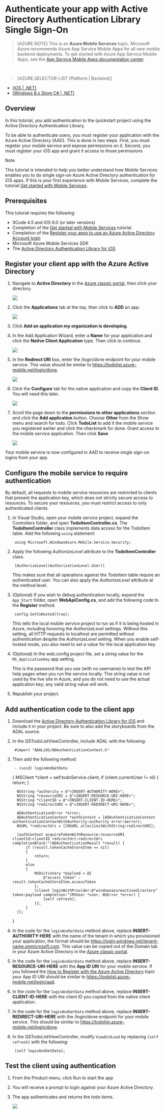 <properties
    pageTitle="Authenticate your app with Active Directory Authentication Library Single Sign-On (iOS) | Microsoft Azure"
    description="Learn how to authentication users for single sign-on with ADAL in your iOS application."
    documentationCenter="ios"
    authors="mattchenderson"
    manager="dwrede"
    editor=""
    services="mobile-services"/>

<tags
    ms.service="mobile-services"
    ms.workload="mobile"
    ms.tgt_pltfrm="mobile-ios"
    ms.devlang="objective-c"
    ms.topic="article"
    ms.date="12/15/2015"
    ms.author="mahender"/>

# Authenticate your app with Active Directory Authentication Library Single Sign-On
>[AZURE.NOTE] This is an **Azure Mobile Services** topic.  Microsoft Azure recommends Azure App Service Mobile Apps for all new mobile backend deployments.
To get started with Azure App Service Mobile Apps, see the [App Service Mobile Apps documentation center](/documentation/services/app-service/mobile).


&nbsp;

> [AZURE.SELECTOR-LIST (Platform | Backend)]
- [(iOS | .NET)](../articles/mobile-services-dotnet-backend-ios-adal-sso-authentication.md)
- [(Windows 8.x Store C# | .NET)](../articles/mobile-services-windows-store-dotnet-adal-sso-authentication.md)

## Overview
In this tutorial, you add authentication to the quickstart project using the Active Directory Authentication Library.

To be able to authenticate users, you must register your application with the Azure Active Directory (AAD). This is done in two steps. First, you must register your mobile service and expose permissions on it. Second, you must register your iOS app and grant it access to those permissions

> [!NOTE]
> This tutorial is intended to help you better understand how Mobile Services enables you to do single sign-on Azure Active Directory authentication for iOS apps. If this is your first experience with Mobile Services, complete the tutorial [Get started with Mobile Services](mobile-services-dotnet-backend-ios-get-started.md).
> 
> 
## Prerequisites
This tutorial requires the following:

* XCode 4.5 and iOS 6.0 (or later versions)
* Completion of the [Get started with Mobile Services](mobile-services-dotnet-backend-ios-get-started.md) tutorial.
* Completion of the [Register your apps to use an Azure Active Directory Account login](mobile-services-how-to-register-active-directory-authentication.md)
* Microsoft Azure Mobile Services SDK
* The [Active Directory Authentication Library for iOS](https://github.com/MSOpenTech/azure-activedirectory-library-for-ios)

## <a name="register-app-aad"></a>Register your client app with the Azure Active Directory

1. Navigate to **Active Directory** in the [Azure classic portal](https://manage.windowsazure.com/), then click your directory.

   ![](./media/mobile-services-dotnet-adal-register-client/mobile-services-select-aad.png)

2. Click the **Applications** tab at the top, then click to **ADD** an app. 

   ![](./media/mobile-services-dotnet-adal-register-client/mobile-services-aad-applications-tab.png)

3. Click **Add an application my organization is developing**.

4. In the Add Application Wizard, enter a **Name** for your application and click the  **Native Client Application** type. Then click to continue.

   ![](./media/mobile-services-dotnet-adal-register-client/mobile-services-native-selection.png)

5. In the **Redirect URI** box, enter the /login/done endpoint for your mobile service. This value should be similar to https://todolist.azure-mobile.net/login/done.

   ![](./media/mobile-services-dotnet-adal-register-client/mobile-services-native-redirect-uri.png)

6. Click the **Configure** tab for the native application and copy the **Client ID**. You will need this later.

   ![](./media/mobile-services-dotnet-adal-register-client/mobile-services-native-client-id.png)

7. Scroll the page down to the **permissions to other applications** section and click the **Add application** button. Choose **Other** from the Show menu and search for todo. Click **TodoList** to add it the mobile service you registered earlier and click the checkmark for done. Grant access to the mobile service application. Then click **Save**

   ![](./media/mobile-services-dotnet-adal-register-client/mobile-services-native-add-permissions.png)

Your mobile service is now configured in AAD to receive single sign-on logins from your app.


## Configure the mobile service to require authentication


By default, all requests to mobile service resources are restricted to clients that present the application key, which does not strictly secure access to resources. To secure your resources, you must restrict access to only authenticated clients.

1. In Visual Studio, open your mobile service project, expand the Controllers folder, and open **TodoItemController.cs**. The **TodoItemController** class implements data access for the TodoItem table. Add the following `using` statement:

		using Microsoft.WindowsAzure.Mobile.Service.Security;

2. Apply the following _AuthorizeLevel_ attribute to the **TodoItemController** class. 

		[AuthorizeLevel(AuthorizationLevel.User)]

	This makes sure that all operations against the _TodoItem_ table require an authenticated user. You can also apply the *AuthorizeLevel* attribute at the method level.

3. (Optional) If you wish to debug authentication locally, expand the `App_Start` folder, open **WebApiConfig.cs**, and add the following code to the **Register** method.  

		config.SetIsHosted(true);

	This tells the local mobile service project to run as if it is being hosted in Azure, including honoring the *AuthorizeLevel* settings. Without this setting, all HTTP requests to localhost are permitted without authentication despite the *AuthorizeLevel* setting. When you enable self-hosted mode, you also need to set a value for the local application key.

4. (Optional) In the web.config project file, set a string value for the `MS_ApplicationKey` app setting. 

	This is the password that you use (with no username) to test the API help pages when you run the service locally.  This string value is not used by the live site in Azure, and you do not need to use the actual application key; any valid string value will work.
 
4. Republish your project.


## Add authentication code to the client app
1. Download the [Active Directory Authentication Library for iOS](https://github.com/MSOpenTech/azure-activedirectory-library-for-ios) and include it in your project. Be sure to also add the storyboards from the ADAL source.

2. In the QSTodoListViewController, include ADAL with the following:

        #import "ADALiOS/ADAuthenticationContext.h"
3. Then add the following method:

        - (void) loginAndGetData
     {
         MSClient *client = self.todoService.client;
         if (client.currentUser != nil) {
             return;
         }

         NSString *authority = @"<INSERT-AUTHORITY-HERE>";
         NSString *resourceURI = @"<INSERT-RESOURCE-URI-HERE>";
         NSString *clientID = @"<INSERT-CLIENT-ID-HERE>";
         NSString *redirectURI = @"<INSERT-REDIRECT-URI-HERE>";

         ADAuthenticationError *error;
         ADAuthenticationContext *authContext = [ADAuthenticationContext authenticationContextWithAuthority:authority error:&error];
         NSURL *redirectUri = [[NSURL alloc]initWithString:redirectURI];

         [authContext acquireTokenWithResource:resourceURI clientId:clientID redirectUri:redirectUri completionBlock:^(ADAuthenticationResult *result) {
             if (result.tokenCacheStoreItem == nil)
             {
                 return;
             }
             else
             {
                 NSDictionary *payload = @{
                     @"access_token" : result.tokenCacheStoreItem.accessToken
                 };
                 [client loginWithProvider:@"windowsazureactivedirectory" token:payload completion:^(MSUser *user, NSError *error) {
                     [self refresh];
                 }];
             }
         }];
     }



1. In the code for the `loginAndGetData` method above, replace **INSERT-AUTHORITY-HERE** with the name of the tenant in which you provisioned your application, the format should be https://login.windows.net/tenant-name.onmicrosoft.com. This value can be copied out of the Domain tab in your Azure Active Directory in the [Azure classic portal](https://manage.windowsazure.com/).

2. In the code for the `loginAndGetData` method above, replace **INSERT-RESOURCE-URI-HERE** with the **App ID URI** for your mobile service. If you followed the [How to Register with the Azure Active Directory](mobile-services-how-to-register-active-directory-authentication.md) topic your App ID URI should be similar to https://todolist.azure-mobile.net/login/aad.

3. In the code for the `loginAndGetData` method above, replace **INSERT-CLIENT-ID-HERE** with the client ID you copied from the native client application.

4. In the code for the `loginAndGetData` method above, replace **INSERT-REDIRECT-URI-HERE** with the /login/done endpoint for your mobile service. This should be similar to https://todolist.azure-mobile.net/login/done.


1. In the QSTodoListViewController, modify `ViewDidLoad` by replacing `[self refresh]` with the following:

        [self loginAndGetData];


## Test the client using authentication
1. From the Product menu, click Run to start the app
2. You will receive a prompt to login against your Azure Active Directory.
3. The app authenticates and returns the todo items.

   ![](./media/mobile-services-dotnet-backend-ios-adal-sso-authentication/mobile-services-app-run.png)


<!-- URLs. -->

[Get started with Mobile Services]: mobile-services-dotnet-backend-ios-get-started.md
[Register your apps to use an Azure Active Directory Account login]:mobile-services-how-to-register-active-directory-authentication.md
[How to Register with the Azure Active Directory]: mobile-services-how-to-register-active-directory-authentication.md
[Azure classic portal]: https://manage.windowsazure.com/
[Active Directory Authentication Library for iOS]: https://github.com/MSOpenTech/azure-activedirectory-library-for-ios
